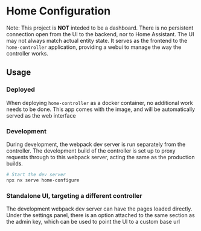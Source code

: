 # Home Configuration

Note: This project is **NOT** inteded to be a dashboard. There is no persistent connection open from the UI to the backend, nor to Home Assistant. The UI may not always match actual entity state.
It serves as the frontend to the `home-controller` application, providing a webui to manage the way the controller works.

## Usage

### Deployed

When deploying `home-controller` as a docker container, no additional work needs to be done. This app comes with the image, and will be automatically served as the web interface

### Development

During development, the webpack dev server is run separately from the controller.
The development build of the controller is set up to proxy requests through to this webpack server, acting the same as the production builds.

```bash
# Start the dev server
npx nx serve home-configure
```

### Standalone UI, targeting a different controller

The development webpack dev server can have the pages loaded directly.
Under the settings panel, there is an option attached to the same section as the admin key, which can be used to point the UI to a custom base url
